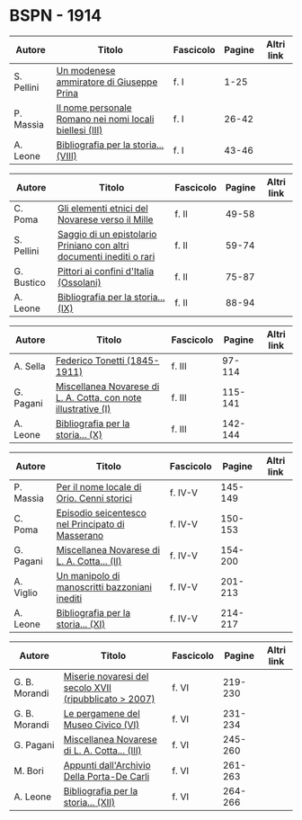 # BSPN - 1914

| Autore     | Titolo                                                                                                       | Fascicolo | Pagine | Altri link |
|------------|--------------------------------------------------------------------------------------------------------------|-----------|--------|------------|
| S. Pellini | [Un modenese ammiratore di Giuseppe Prina](https://en.calameo.com/read/007260735878685967513)                | f. I      | 1-25   |            |
| P. Massia  | [Il nome personale Romano nei nomi locali biellesi (III)](https://en.calameo.com/read/007260735878685967513) | f. I      | 26-42  |            |
| A. Leone   | [Bibliografia per la storia... (VIII)](https://en.calameo.com/read/007260735878685967513)                    | f. I      | 43-46  |            |

| Autore     | Titolo                                                                                                                    | Fascicolo | Pagine | Altri link |
|------------|---------------------------------------------------------------------------------------------------------------------------|-----------|--------|------------|
| C. Poma    | [Gli elementi etnici del Novarese verso il Mille](https://en.calameo.com/read/007260735ad231700c178)                      | f. II     | 49-58  |            |
| S. Pellini | [Saggio di un epistolario Priniano con altri documenti inediti o rari](https://en.calameo.com/read/007260735ad231700c178) | f. II     | 59-74  |            |
| G. Bustico | [Pittori ai confini d'Italia (Ossolani)](https://en.calameo.com/read/007260735ad231700c178)                               | f. II     | 75-87  |            |
| A. Leone   | [Bibliografia per la storia... (IX)](https://en.calameo.com/read/007260735ad231700c178)                                   | f. II     | 88-94  |            |

| Autore    | Titolo                                                                                                              | Fascicolo | Pagine  | Altri link |
|-----------|---------------------------------------------------------------------------------------------------------------------|-----------|---------|------------|
| A. Sella  | [Federico Tonetti (1845-1911)](https://en.calameo.com/read/007260735d39797dd1a3b)                                   | f. III    | 97-114  |            |
| G. Pagani | [Miscellanea Novarese di L. A. Cotta, con note illustrative (I)](https://en.calameo.com/read/007260735d39797dd1a3b) | f. III    | 115-141 |            |
| A. Leone  | [Bibliografia per la storia... (X)](https://en.calameo.com/read/007260735d39797dd1a3b)                              | f. III    | 142-144 |            |

| Autore    | Titolo                                                                                                | Fascicolo | Pagine  | Altri link |
|-----------|-------------------------------------------------------------------------------------------------------|-----------|---------|------------|
| P. Massia | [Per il nome locale di Orio. Cenni storici](https://en.calameo.com/read/007260735230abe340a5b)        | f. IV-V   | 145-149 |            |
| C. Poma   | [Episodio seicentesco nel Principato di Masserano](https://en.calameo.com/read/007260735230abe340a5b) | f. IV-V   | 150-153 |            |
| G. Pagani | [Miscellanea Novarese di L. A. Cotta... (II)](https://en.calameo.com/read/007260735230abe340a5b)      | f. IV-V   | 154-200 |            |
| A. Viglio | [Un manipolo di manoscritti bazzoniani inediti](https://en.calameo.com/read/007260735230abe340a5b)    | f. IV-V   | 201-213 |            |
| A. Leone  | [Bibliografia per la storia... (XI)](https://en.calameo.com/read/007260735230abe340a5b)               | f. IV-V   | 214-217 |            |

| Autore        | Titolo                                                                                                      | Fascicolo | Pagine  | Altri link |
|---------------|-------------------------------------------------------------------------------------------------------------|-----------|---------|------------|
| G. B. Morandi | [Miserie novaresi del secolo XVII (ripubblicato > 2007)](https://en.calameo.com/read/007260735c7073b8c4923) | f. VI     | 219-230 |            |
| G. B. Morandi | [Le pergamene del Museo Civico (VI)](https://en.calameo.com/read/007260735c7073b8c4923)                     | f. VI     | 231-234 |            |
| G. Pagani     | [Miscellanea Novarese di L. A. Cotta... (III)](https://en.calameo.com/read/007260735c7073b8c4923)           | f. VI     | 245-260 |            |
| M. Bori       | [Appunti dall'Archivio Della Porta-De Carli](https://en.calameo.com/read/007260735c7073b8c4923)             | f. VI     | 261-263 |            |
| A. Leone      | [Bibliografia per la storia... (XII)](https://en.calameo.com/read/007260735c7073b8c4923)                    | f. VI     | 264-266 |            |
